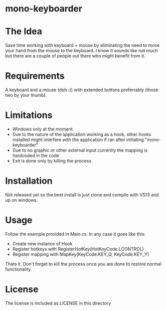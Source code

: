 # mono-keyboarder

# The Idea
  
  Save time working with keyboard + mouse by eliminating the need to move your hand from the mouse to the keyboard.
  I know it sounds like not much but there are a couple of people out there who might benefit from it.
  
# Requirements

  A keyboard and a mouse (doh :)) with extended buttons preferrably (those two by your thumb).
  
# Limitations

  * Windows only at the moment.
  * Due to the nature of the application working as a hook, other hooks installed might interfere with
    the application if ran after initiating "mono-keyboarder"
  * Due to no graphic or other external input currently the mapping is hardcoded in the code
  * Exit is done only by killing the process
  
# Installation

  Not released yet so the best install is just clone and compile with VS13 and up on windows.

# Usage

  Follow the example provided in Main.cs. In any case it goes like this:
  * Create new instance of Hook
  * Register hotkeys with RegisterHotKey(HotKeyCode.LCONTROL)
  * Register mapping with MapKey(KeyCode.KEY_Q, KeyCode.KEY_Y)
  
  Thats it. Don't forget to kill the process once you are done to restore normal functionality.
  
# License

  The license is included as LICENSE in this directory
